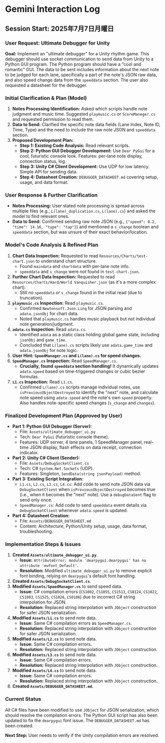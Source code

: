 # Gemini Interaction Log

## Session Start: 2025年7月7日月曜日

### User Request: Ultimate Debugger for Unity

**Goal:** Implement an "ultimate debugger" for a Unity rhythm game. This debugger should use socket communication to send data from Unity to a Python GUI program. The Python program should have a "cool and romantic" GUI. The data to be sent includes information about the next note to be judged for each lane, specifically a part of the note's JSON raw data, and also speed change data from the `speeddata` section. The user also requested a datasheet for the debugger.

### Initial Clarification & Plan (Model)

1.  **Notes Processing Identification:** Asked which scripts handle note judgment and music time. Suggested `playmusic.cs` or `ScoreManeger.cs` and requested permission to read them.
2.  **Data to Send:** Clarified the specific note data fields (Lane Index, Note ID, Time, Type) and the need to include the raw note JSON and `speeddata` section.
3.  **Proposed Development Plan:**
    *   **Step 1: Existing Code Analysis:** Read relevant scripts.
    *   **Step 2: Python GUI Debugger Development:** Use `Dear PyGui` for a cool, futuristic console look. Features: per-lane note display, connection status, log.
    *   **Step 3: Unity C# Client Development:** Use UDP for low latency. Simple API for sending data.
    *   **Step 4: Datasheet Creation:** `DEBUGGER_DATASHEET.md` covering setup, usage, and data format.

### User Response & Further Clarification

*   **Notes Processing:** User stated note processing is spread across multiple files (e.g., `L(lane)_duplication.cs`, `L(lane).cs`) and asked the model to find relevant ones.
*   **Data to Send:** Confirmed sending raw note JSON (e.g., `{"speed": 0.2, "time": 14.16, "type": "tap"}`) and mentioned a `s_change` boolean and `speeddata` section, but was unsure of their exact behavior/location.

### Model's Code Analysis & Refined Plan

1.  **Chart Data Inspection:** Requested to read `Resources/Charts/test-chart.json` to understand chart structure.
    *   Found `maindata` and `chartdata` with per-lane note info.
    *   `speeddata` and `s_change` were *not* found in `test-chart.json`.
2.  **Further Chart Data Inspection:** Requested to read `Resources/Charts/Hard/World Vanquisher.json` (as it's a more complex chart).
    *   Still no `speeddata` or `s_change` found in the initial read (due to truncation).
3.  **`playmusic.cs` Inspection:** Read `playmusic.cs`.
    *   Confirmed `Newtonsoft.Json.Linq` for JSON parsing and `adata.jsonObj` for chart data.
    *   Noted that `playmusic.cs` handles music playback but not individual note generation/judgment.
4.  **`adata.cs` Inspection:** Read `adata.cs`.
    *   Identified `adata` as a static class holding global game state, including `jsonObj` and `game_time`.
    *   Concluded that `L(lane).cs` scripts likely use `adata.game_time` and `adata.jsonObj` for note logic.
5.  **User Hint: `SpeedManager.cs` and `L(lane).cs` for speed changes.**
6.  **`SpeedManager.cs` Inspection:** Read `SpeedManager.cs`.
    *   **Crucially, found `speeddata` section handling!** It dynamically updates `adata.speed` based on time-triggered changes or cubic bezier formulas.
7.  **`L1.cs` Inspection:** Read `L1.cs`.
    *   Confirmed `L(lane).cs` scripts manage individual notes, use `isPreviousObjectDestroyed` to identify the "next" note, and calculate note speed using `adata.speed` and the note's own `speed` property. Also handles note-specific speed changes (`s_change` and `changes`).

### Finalized Development Plan (Approved by User)

*   **Part 1: Python GUI Debugger (Server):**
    *   File: `Assets/ultimate_debugger_ui.py`
    *   Tech: `Dear PyGui` (futuristic console theme).
    *   Features: UDP server, 4 lane panels, 1 SpeedManager panel, real-time JSON display, flash effects on data receipt, connection indicator.
*   **Part 2: Unity C# Client (Sender):**
    *   File: `Assets/DebugSocketClient.cs`
    *   Tech: C# `System.Net.Sockets` (UDP).
    *   Features: Singleton, `SendData(string jsonPayload)` method.
*   **Part 3: Existing Script Integration:**
    *   `L1.cs`, `L2.cs`, `L3.cs`, `L4.cs`: Add code to send note JSON data via `DebugSocketClient` when `isPreviousObjectDestroyed` becomes true (i.e., when it becomes the "next" note). Use a `debugDataSent` flag to send only once.
    *   `SpeedManager.cs`: Add code to send `speeddata` event details via `DebugSocketClient` whenever `adata.speed` is updated.
*   **Part 4: Datasheet Creation:**
    *   File: `Assets/DEBUGGER_DATASHEET.md`
    *   Content: Architecture, Python/Unity setup, usage, data format, troubleshooting.

### Implementation Steps & Issues

1.  **Created `Assets/ultimate_debugger_ui.py`**.
    *   **Issue:** `AttributeError: module 'dearpygui.dearpygui' has no attribute 'mvFont_Default'`.
    *   **Resolution:** Modified `ultimate_debugger_ui.py` to remove explicit font binding, relying on `dearpygui`'s default font handling.
2.  **Created `Assets/DebugSocketClient.cs`**.
3.  **Modified `Assets/SpeedManager.cs`** to send speed data.
    *   **Issue:** C# compilation errors (`CS1002`, `CS1055`, `CS1513`, `CS8124`, `CS1022`, `CS1003`, `CS1525`, `CS1026`, `CS0106`) due to incorrect C# string interpolation for JSON.
    *   **Resolution:** Replaced string interpolation with `JObject` construction for safer JSON serialization.
4.  **Modified `Assets/L1.cs`** to send note data.
    *   **Issue:** Same C# compilation errors as `SpeedManager.cs`.
    *   **Resolution:** Replaced string interpolation with `JObject` construction for safer JSON serialization.
5.  **Modified `Assets/L2.cs`** to send note data.
    *   **Issue:** Same C# compilation errors.
    *   **Resolution:** Replaced string interpolation with `JObject` construction.
6.  **Modified `Assets/L3.cs`** to send note data.
    *   **Issue:** Same C# compilation errors.
    *   **Resolution:** Replaced string interpolation with `JObject` construction.
7.  **Modified `Assets/L4.cs`** to send note data.
    *   **Issue:** Same C# compilation errors.
    *   **Resolution:** Replaced string interpolation with `JObject` construction.
8.  **Created `Assets/DEBUGGER_DATASHEET.md`**.

### Current Status

All C# files have been modified to use `JObject` for JSON serialization, which should resolve the compilation errors. The Python GUI script has also been updated to fix the `dearpygui` font issue. The `DEBUGGER_DATASHEET.md` has been created.

**Next Step:** User needs to verify if the Unity compilation errors are resolved.
